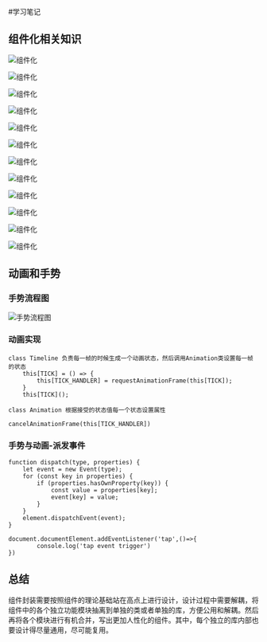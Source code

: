 #学习笔记

## 组件化相关知识

![组件化](012422444351_020-极客大学-前端进阶训练营-组件化基础_3.jpg)

![组件化](012422444351_020-极客大学-前端进阶训练营-组件化基础_4.jpg)

![组件化](012422444351_020-极客大学-前端进阶训练营-组件化基础_5.jpg)

![组件化](012422444351_020-极客大学-前端进阶训练营-组件化基础_6.jpg)

![组件化](012422444351_020-极客大学-前端进阶训练营-组件化基础_7.jpg)

![组件化](012422444351_020-极客大学-前端进阶训练营-组件化基础_8.jpg)

![组件化](012422444351_020-极客大学-前端进阶训练营-组件化基础_9.jpg)

![组件化](012422444351_020-极客大学-前端进阶训练营-组件化基础_10.jpg)

![组件化](012422444351_020-极客大学-前端进阶训练营-组件化基础_11.jpg)

![组件化](012422444351_020-极客大学-前端进阶训练营-组件化基础_12.jpg)

![组件化](012422444351_020-极客大学-前端进阶训练营-组件化基础_13.jpg)

![组件化](012422444351_020-极客大学-前端进阶训练营-组件化基础_14.jpg)

## 动画和手势


### 手势流程图
![手势流程图](./gesture_flow.png)

### 动画实现
    class Timeline 负责每一帧的时候生成一个动画状态，然后调用Animation类设置每一帧的状态
        this[TICK] = () => {
            this[TICK_HANDLER] = requestAnimationFrame(this[TICK]);
        }
        this[TICK]();

    class Animation 根据接受的状态值每一个状态设置属性
    
    cancelAnimationFrame(this[TICK_HANDLER])

### 手势与动画-派发事件

    function dispatch(type, properties) {
        let event = new Event(type);
        for (const key in properties) {
            if (properties.hasOwnProperty(key)) {
                const value = properties[key];
                event[key] = value;
            }
        }
        element.dispatchEvent(event);
    }

    document.documentElement.addEventListener('tap',()=>{
            console.log('tap event trigger')
    })

## 总结

组件封装需要按照组件的理论基础站在高点上进行设计，设计过程中需要解耦，将组件中的各个独立功能模块抽离到单独的类或者单独的库，方便公用和解耦。然后再将各个模块进行有机合并，写出更加人性化的组件。其中，每个独立的库内部也要设计得尽量通用，尽可能复用。